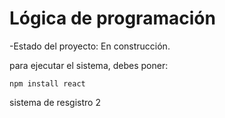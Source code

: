 <h1> Lógica de programación </h1>

-Estado del proyecto: En construcción.

para ejecutar el sistema, debes poner:

``` npm install react ```


sistema de resgistro 2
